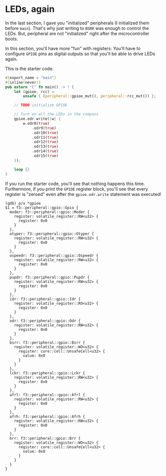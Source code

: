 # LEDs, again

In the last section, I gave you "initialized" peripherals (I initialized them
before `main`). That's why just writing to `BSRR` was enough to control the
LEDs. But, peripheral are not "initialized" right after the microcontroller
boots.

In this section, you'll have more "fun" with registers: You'll have to configure
`GPIOE` pins as digital outputs so that you'll be able to drive LEDs again.

This is the starter code.

``` rust
#[export_name = "main"]
#[inline(never)]
pub extern "C" fn main() -> ! {
    let (gpioe, rcc) =
        unsafe { (peripheral::gpioe_mut(), peripheral::rcc_mut()) };

    // TODO initialize GPIOE

    // Turn on all the LEDs in the compass
    gpioe.odr.write(|w| {
        w.odr8(true)
            .odr9(true)
            .odr10(true)
            .odr11(true)
            .odr12(true)
            .odr13(true)
            .odr14(true)
            .odr15(true)
    });

    loop {}
}
```

If you run the starter code, you'll see that nothing happens this time.
Furthermore, if you print the `GPIOE` register block, you'll see that every
register is "zeroed" even after the `gpioe.odr.write` statement was executed!

```
(gdb) p/x *gpioe
$1 = f3::peripheral::gpio::Gpio {
  moder: f3::peripheral::gpio::Moder {
    register: volatile_register::RW<u32> {
      register: 0x0
    }
  },
  otyper: f3::peripheral::gpio::Otyper {
    register: volatile_register::RW<u32> {
      register: 0x0
    }
  },
  ospeedr: f3::peripheral::gpio::Ospeedr {
    register: volatile_register::RW<u32> {
      register: 0x0
    }
  },
  pupdr: f3::peripheral::gpio::Pupdr {
    register: volatile_register::RW<u32> {
      register: 0x0
    }
  },
  idr: f3::peripheral::gpio::Idr {
    register: volatile_register::RO<u32> {
      register: 0x0
    }
  },
  odr: f3::peripheral::gpio::Odr {
    register: volatile_register::RW<u32> {
      register: 0x0
    }
  },
  bsrr: f3::peripheral::gpio::Bsrr {
    register: volatile_register::WO<u32> {
      register: core::cell::UnsafeCell<u32> {
        value: 0x0
      }
    }
  },
  lckr: f3::peripheral::gpio::Lckr {
    register: volatile_register::RW<u32> {
      register: 0x0
    }
  },
  afrl: f3::peripheral::gpio::Afrl {
    register: volatile_register::RW<u32> {
      register: 0x0
    }
  },
  afrh: f3::peripheral::gpio::Afrh {
    register: volatile_register::RW<u32> {
      register: 0x0
    }
  },
  brr: f3::peripheral::gpio::Brr {
    register: volatile_register::WO<u32> {
      register: core::cell::UnsafeCell<u32> {
        value: 0x0
      }
    }
  }
}
```
